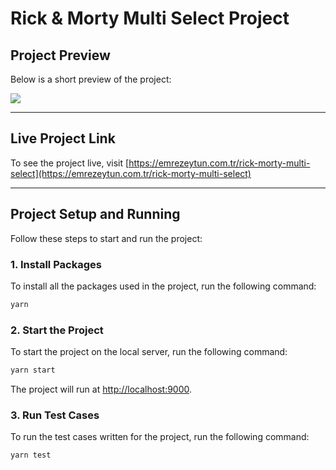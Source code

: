 # Rick & Morty Multi Select Project



## Project Preview

Below is a short preview of the project:

<img src="https://github.com/emrezeytun/rick-morty-multi-select/blob/main/preview.gif">

---

## Live Project Link

To see the project live, visit [https://emrezeytun.com.tr/rick-morty-multi-select](https://emrezeytun.com.tr/rick-morty-multi-select)

---


## Project Setup and Running

Follow these steps to start and run the project:

### 1. Install Packages

To install all the packages used in the project, run the following command:
```bash
yarn
```

### 2. Start the Project

To start the project on the local server, run the following command:
```bash
yarn start
```
The project will run at [http://localhost:9000](http://localhost:9000).

### 3. Run Test Cases

To run the test cases written for the project, run the following command:
```bash
yarn test
```


